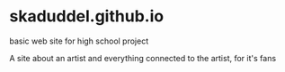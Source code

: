 # skaduddel.github.io

basic web site for high school project

A site about an artist and everything connected to the artist, for it's fans
